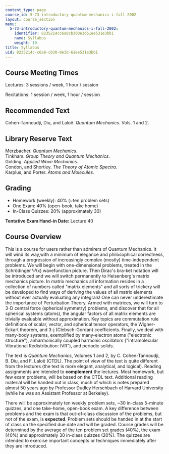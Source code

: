 ```yaml
---
content_type: page
course_id: 5-73-introductory-quantum-mechanics-i-fall-2002
layout: course_section
menu:
  5-73-introductory-quantum-mechanics-i-fall-2002:
    identifier: 8235214cc6a8cb300e3d61ee531e3bb1
    name: Syllabus
    weight: 10
title: Syllabus
uid: 8235214c-c6a8-cb30-0e3d-61ee531e3bb1
---
```


Course Meeting Times
--------------------

Lectures: 3 sessions / week, 1 hour / session

Recitations: 1 session / week, 1 hour / session

Recommended Text
----------------

Cohen-Tannoudji, Diu, and Laloë. _Quantum Mechanics_. Vols. 1 and 2.

Library Reserve Text
--------------------

Merzbacher. _Quantum Mechanics_.  
Tinkham. _Group Theory and Quantum Mechanics_.  
Golding. _Applied Wave Mechanics_.  
Condon, and Shortley. _The Theory of Atomic Spectra_.  
Karplus, and Porter. _Atoms and Molecules_.

Grading
-------

*   Homework (weekly): 40% (~ten problem sets)
*   One Exam: 40% (open-book, take home)
*   In-Class Quizzes: 20% (approximately 30)

**Tentative Exam Hand-in Date:** Lecture 40

Course Overview
---------------

This is a course for users rather than admirers of Quantum Mechanics. It will wind its way,with a minimum of elegance and philosophical correctness, through a progression of increasingly complex (mostly) time-independent problems. We will begin with one-dimensional problems, treated in the Schrödinger Ψ(x) wavefunction picture. Then Dirac's bra-ket notation will be introduced and we will switch permanently to Heisenberg's matrix mechanics picture. In matrix mechanics all information resides in a collection of numbers called "matrix elements" and all sorts of trickery will be developed to find ways of deriving the values of all matrix elements without ever actually evaluating any integrals! One can never underestimate the importance of Perturbation Theory. Armed with matrices, we will turn to 3-D central force (spherical symmetry) problems, and discover that for all spherical systems (atoms), the angular factors of all matrix elements are trivially evaluable without approximation. Key topics are commutation rule definitions of scalar, vector, and spherical tensor operators, the Wigner-Eckart theorem, and 3-j (Clebsch-Gordan) coefficients. Finally, we deal with many-body systems, exemplified by many-electron atoms ("electronic structure"), anharmonically coupled harmonic oscillators ("Intramolecular Vibrational Redistribution: IVR"), and periodic solids.

The text is _Quantum Mechanics_, Volumes 1 and 2, by C. Cohen-Tannoudji, B. Diu, and F. Laloë (CTDL). The point of view of the text is quite different from the lectures (the text is more elegant, analytical, and logical). Reading assignments are intended to **complement** the lectures. Most homework, but few exam problems, will be based on the CTDL text. Additional reading material will be handed out in class, much of which is notes prepared almost 50 years ago by Professor Dudley Herschbach of Harvard University (while he was an Assistant Professor at Berkeley).

There will be approximately ten weekly problem sets, ~30 in-class 5-minute quizzes, and one take-home, open-book exam. A key difference between problems and the exam is that out-of-class discussion of the problems, but not of the exam, is **expected**. Problem sets should be handed in at the start of class on the specified due date and will be graded. Course grades will be determined by the average of the ten problem set grades (40%), the exam (40%) and approximately 30 in-class quizzes (20%). The quizzes are intended to exercise important concepts or techniques immediately after they are introduced.